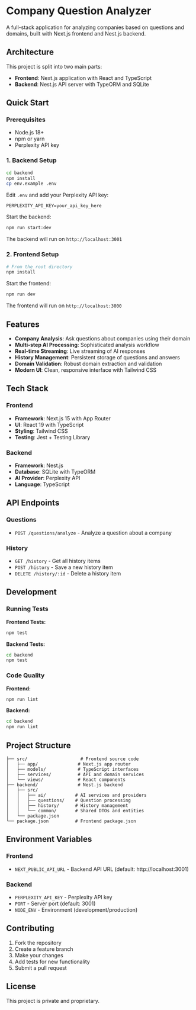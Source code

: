 # Company Question Analyzer

A full-stack application for analyzing companies based on questions and domains, built with Next.js frontend and Nest.js backend.

## Architecture

This project is split into two main parts:

- **Frontend**: Next.js application with React and TypeScript
- **Backend**: Nest.js API server with TypeORM and SQLite

## Quick Start

### Prerequisites

- Node.js 18+ 
- npm or yarn
- Perplexity API key

### 1. Backend Setup

```bash
cd backend
npm install
cp env.example .env
```

Edit `.env` and add your Perplexity API key:
```env
PERPLEXITY_API_KEY=your_api_key_here
```

Start the backend:
```bash
npm run start:dev
```

The backend will run on `http://localhost:3001`

### 2. Frontend Setup

```bash
# From the root directory
npm install
```

Start the frontend:
```bash
npm run dev
```

The frontend will run on `http://localhost:3000`

## Features

- **Company Analysis**: Ask questions about companies using their domain
- **Multi-step AI Processing**: Sophisticated analysis workflow
- **Real-time Streaming**: Live streaming of AI responses
- **History Management**: Persistent storage of questions and answers
- **Domain Validation**: Robust domain extraction and validation
- **Modern UI**: Clean, responsive interface with Tailwind CSS

## Tech Stack

### Frontend
- **Framework**: Next.js 15 with App Router
- **UI**: React 19 with TypeScript
- **Styling**: Tailwind CSS
- **Testing**: Jest + Testing Library

### Backend
- **Framework**: Nest.js
- **Database**: SQLite with TypeORM
- **AI Provider**: Perplexity API
- **Language**: TypeScript

## API Endpoints

### Questions
- `POST /questions/analyze` - Analyze a question about a company

### History
- `GET /history` - Get all history items
- `POST /history` - Save a new history item
- `DELETE /history/:id` - Delete a history item

## Development

### Running Tests

**Frontend Tests:**
```bash
npm test
```

**Backend Tests:**
```bash
cd backend
npm test
```

### Code Quality

**Frontend:**
```bash
npm run lint
```

**Backend:**
```bash
cd backend
npm run lint
```

## Project Structure

```
├── src/                    # Frontend source code
│   ├── app/               # Next.js app router
│   ├── models/            # TypeScript interfaces
│   ├── services/          # API and domain services
│   └── views/             # React components
├── backend/               # Nest.js backend
│   ├── src/
│   │   ├── ai/           # AI services and providers
│   │   ├── questions/    # Question processing
│   │   ├── history/      # History management
│   │   └── common/       # Shared DTOs and entities
│   └── package.json
└── package.json          # Frontend package.json
```

## Environment Variables

### Frontend
- `NEXT_PUBLIC_API_URL` - Backend API URL (default: http://localhost:3001)

### Backend
- `PERPLEXITY_API_KEY` - Perplexity API key
- `PORT` - Server port (default: 3001)
- `NODE_ENV` - Environment (development/production)

## Contributing

1. Fork the repository
2. Create a feature branch
3. Make your changes
4. Add tests for new functionality
5. Submit a pull request

## License

This project is private and proprietary.

